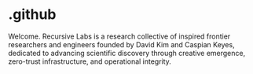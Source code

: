 # .github
 Welcome. Recursive Labs is a research collective of inspired frontier researchers and engineers founded by David Kim and Caspian Keyes, dedicated to advancing scientific discovery through creative emergence, zero-trust infrastructure, and operational integrity.
